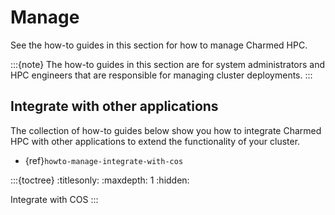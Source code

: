 # Manage

See the how-to guides in this section for how to manage Charmed HPC.

:::{note}
The how-to guides in this section are for system administrators and HPC engineers
that are responsible for managing cluster deployments.
:::

## Integrate with other applications

The collection of how-to guides below show you how to integrate Charmed HPC with other
applications to extend the functionality of your cluster.

* {ref}`howto-manage-integrate-with-cos`

:::{toctree}
:titlesonly:
:maxdepth: 1
:hidden:

Integrate with COS <integrate-with-cos>
:::
